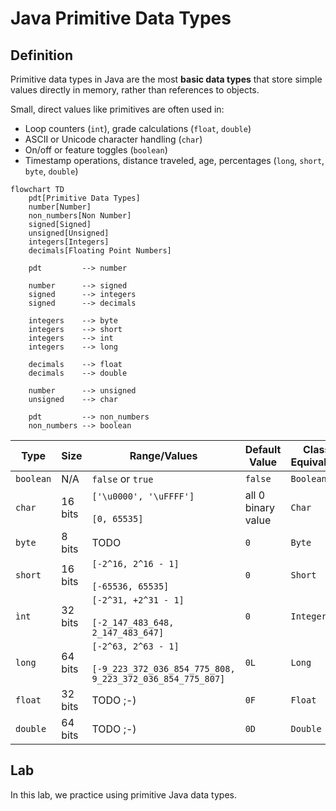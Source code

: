 # Java Primitive Data Types

## Definition

Primitive data types in Java are the most **basic data types** that store simple values directly in memory, rather than references to objects.

Small, direct values like primitives are often used in:

- Loop counters (`int`), grade calculations (`float`, `double`)
- ASCII or Unicode character handling (`char`)
- On/off or feature toggles (`boolean`)
- Timestamp operations, distance traveled, age, percentages (`long`, `short`, `byte`, `double`)


```mermaid
flowchart TD
    pdt[Primitive Data Types]
    number[Number]
    non_numbers[Non Number]
    signed[Signed]
    unsigned[Unsigned]
    integers[Integers]
    decimals[Floating Point Numbers]
    
    pdt         --> number
    
    number      --> signed
    signed      --> integers
    signed      --> decimals
    
    integers    --> byte
    integers    --> short
    integers    --> int
    integers    --> long

    decimals    --> float
    decimals    --> double
    
    number      --> unsigned
    unsigned    --> char

    pdt         --> non_numbers
    non_numbers --> boolean
```

| Type      | Size    | Range/Values                                                                         | Default Value      | Class Equivalent |
| --------- | ------- |--------------------------------------------------------------------------------------| ------------------ | ---------------- |
| `boolean` | N/A     | `false` or `true`                                                                    | `false`            | `Boolean`        |
| `char`    | 16 bits | `['\u0000', '\uFFFF']`<br><br>`[0, 65535]`                                           | all 0 binary value | `Char`           |
| `byte`    | 8 bits  | TODO                                                                                 | `0`                | `Byte`           |
| `short`   | 16 bits | `[-2^16, 2^16 - 1]`<br><br>`[-65536, 65535]`                                         | `0`                | `Short`          |
| `ìnt`     | 32 bits | `[-2^31, +2^31 - 1]`<br><br>`[-2_147_483_648, 2_147_483_647]`                        | `0`                | `Integer`        |
| `long`    | 64 bits | `[-2^63, 2^63 - 1]`<br><br>`[-9_223_372_036_854_775_808, 9_223_372_036_854_775_807]` | `0L`               | `Long`           |
| `float`   | 32 bits | TODO ;-)                                                                             | `0F`               | `Float`          |
| `double`  | 64 bits | TODO ;-)                                                                             | `0D`               | `Double`         |

## Lab

In this lab, we practice using primitive Java data types.